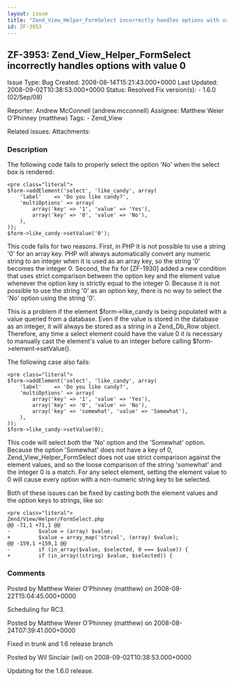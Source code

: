 ```yaml
---
layout: issue
title: "Zend_View_Helper_FormSelect incorrectly handles options with value 0"
id: ZF-3953
---
```


ZF-3953: Zend\_View\_Helper\_FormSelect incorrectly handles options with value 0
--------------------------------------------------------------------------------

 Issue Type: Bug Created: 2008-08-14T15:21:43.000+0000 Last Updated: 2008-09-02T10:38:53.000+0000 Status: Resolved Fix version(s): - 1.6.0 (02/Sep/08)
 
 Reporter:  Andrew McConnell (andrew.mcconnell)  Assignee:  Matthew Weier O'Phinney (matthew)  Tags: - Zend\_View
 
 Related issues: 
 Attachments: 
### Description

The following code fails to properly select the option 'No' when the select box is rendered:

 
    <pre class="literal">
    $form->addElement('select', 'like_candy', array(
        'label'    => 'Do you like candy?',
        'multiOptions' => array(
            array('key' => '1', 'value' => 'Yes'),
            array('key' => '0', 'value' => 'No'),
        ),
    ));
    $form->like_candy->setValue('0');


This code fails for two reasons. First, in PHP it is not possible to use a string '0' for an array key. PHP will always automatically convert any numeric string to an integer when it is used as an array key, so the string '0' becomes the integer 0. Second, the fix for [ZF-1930] added a new condition that uses strict comparison between the option key and the element value whenever the option key is strictly equal to the integer 0. Because it is not possible to use the string '0' as an option key, there is no way to select the 'No' option using the string '0'.

This is a problem if the element $form->like\_candy is being populated with a value queried from a database. Even if the value is stored in the database as an integer, it will always be stored as a string in a Zend\_Db\_Row object. Therefore, any time a select element could have the value 0 it is necessary to manually cast the element's value to an integer before calling $form->element->setValue().

The following case also fails:

 
    <pre class="literal">
    $form->addElement('select', 'like_candy', array(
        'label'    => 'Do you like candy?',
        'multiOptions' => array(
            array('key' => '1', 'value' => 'Yes'),
            array('key' => '0', 'value' => 'No'),
            array('key' => 'somewhat', 'value' => 'Somewhat'),
        ),
    ));
    $form->like_candy->setValue(0);


This code will select _both_ the 'No' option and the 'Somewhat' option. Because the option 'Somewhat' does not have a key of 0, Zend\_View\_Helper\_FormSelect does not use strict comparison against the element values, and so the loose comparison of the string 'somewhat' and the integer 0 is a match. For any select element, setting the element value to 0 will cause every option with a non-numeric string key to be selected.

Both of these issues can be fixed by casting both the element values and the option keys to strings, like so:

 
    <pre class="literal">
    Zend/View/Helper/FormSelect.php
    @@ -71,1 +71,1 @@
    -         $value = (array) $value;
    +         $value = array_map('strval', (array) $value);
    @@ -159,1 +159,1 @@
    -         if (in_array($value, $selected, 0 === $value)) {
    +         if (in_array((string) $value, $selected)) {


 

 

### Comments

Posted by Matthew Weier O'Phinney (matthew) on 2008-08-22T15:04:45.000+0000

Scheduling for RC3.

 

 

Posted by Matthew Weier O'Phinney (matthew) on 2008-08-24T07:39:41.000+0000

Fixed in trunk and 1.6 release branch

 

 

Posted by Wil Sinclair (wil) on 2008-09-02T10:38:53.000+0000

Updating for the 1.6.0 release.

 

 